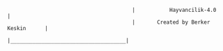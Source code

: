                                             |           Hayvancilik-4.0           |
                                            |       Created by Berker Keskin      |
                                            |_____________________________________|
                                                                
     
     
